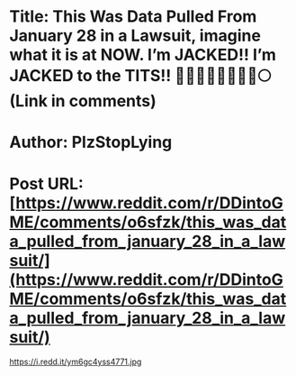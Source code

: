 # Title: This Was Data Pulled From January 28 in a Lawsuit, imagine what it is at NOW. I’m JACKED!! I’m JACKED to the TITS!! 💎🙌🚀🚀🚀🚀🚀🚀🌕(Link in comments)
# Author: PlzStopLying
# Post URL: [https://www.reddit.com/r/DDintoGME/comments/o6sfzk/this_was_data_pulled_from_january_28_in_a_lawsuit/](https://www.reddit.com/r/DDintoGME/comments/o6sfzk/this_was_data_pulled_from_january_28_in_a_lawsuit/)


https://i.redd.it/ym6gc4yss4771.jpg